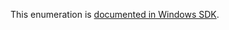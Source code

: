 This enumeration is [documented in Windows SDK](https://learn.microsoft.com/en-us/windows/win32/api/winnt/ne-winnt-actctx_compatibility_element_type).
